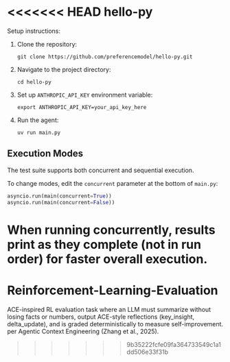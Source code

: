 <<<<<<< HEAD
hello-py
===

Setup instructions:

1. Clone the repository:
   ```
   git clone https://github.com/preferencemodel/hello-py.git
   ```

2. Navigate to the project directory:
   ```
   cd hello-py
   ```

3. Set up `ANTHROPIC_API_KEY` environment variable:
   ```
   export ANTHROPIC_API_KEY=your_api_key_here
   ```

4. Run the agent:
   ```
   uv run main.py
   ```

## Execution Modes

The test suite supports both concurrent and sequential execution. 

To change modes, edit the `concurrent` parameter at the bottom of `main.py`:

```python
asyncio.run(main(concurrent=True))
asyncio.run(main(concurrent=False))
```

When running concurrently, results print as they complete (not in run order) for faster overall execution.
=======
# Reinforcement-Learning-Evaluation
ACE-inspired RL evaluation task where an LLM must summarize without losing facts or numbers, output ACE-style reflections (key_insight, delta_update), and is graded deterministically to measure self-improvement. per Agentic Context Engineering (Zhang et al., 2025). 
>>>>>>> 9b35222fcfe09fa364733549c1a1dd506e33f31b
